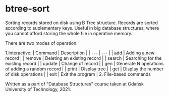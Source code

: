 # btree-sort
Sorting records stored on disk using B Tree structure. Records are sorted according to suplementary keys. 
Useful in big database structures, where you cannot afford storing the whole file in operative memory.

There are two modes of operation:

1.Interactive:
| Command | Description |
| --- | --- |
| add <key> <record> | Adding a new record |
| remove <key> | Deleting an existing record |
| search <key> | Searching for the existing record |
| update <old key> <new key> <record> | Change of record |
| gen <N> <key> | Generate N operations of adding a random record |
| print | Display tree |
| get | Display the number of disk operations |
| exit | Exit the program |
2. File-based commands


Written as a part of "Database Structures" course taken at Gdańsk University of Technology, 2021.
